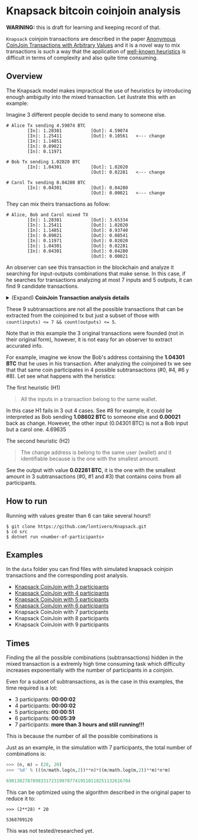 # Knapsack bitcoin coinjoin analysis

**WARINING:** this is draft for learning and keeping record of that.


`Knapsack` coinjoin transactions are described in the paper [Anonymous CoinJoin Transactions with Arbitrary Values](https://www.comsys.rwth-aachen.de/fileadmin/papers/2017/2017-maurer-trustcom-coinjoin.pdf) and it is a novel way to mix transactions is such a way that the application of [well-known heuristics](https://cseweb.ucsd.edu/~smeiklejohn/files/imc13.pdf) is difficult in terms of complexity and also quite time consuming.

## Overview
The Knapsack model makes impractical the use of heuristics by introducing enough ambiguity into the mixed transaction. Let ilustrate this with an example:

Imagine 3 different people decide to send many to someone else.

```
# Alice Tx sending 4.59074 BTC
        [In]: 1.28381           [Out]: 4.59074
        [In]: 1.25411           [Out]: 0.10561   <--- change
        [In]: 1.14851
        [In]: 0.89021
        [In]: 0.11971

# Bob Tx sending 1.02020 BTC
        [In]: 1.04301           [Out]: 1.02020
                                [Out]: 0.02281   <--- change

# Carol Tx sending 0.04280 BTC
        [In]: 0.04301           [Out]: 0.04280
                                [Out]: 0.00021   <--- change
```

They can mix theirs transactions as follow:

```
# Alice, Bob and Carol mixed TX
        [In]: 1.28381           [Out]: 3.65334
        [In]: 1.25411           [Out]: 1.02020
        [In]: 1.14851           [Out]: 0.93740
        [In]: 0.89021           [Out]: 0.08541
        [In]: 0.11971           [Out]: 0.02020
        [In]: 1.04301           [Out]: 0.02281
        [In]: 0.04301           [Out]: 0.04280
                                [Out]: 0.00021
```

An observer can see this transaction in the blockchain and analyze it searching for input-outputs combinations that make sense. In this case, if he searches for transactions analyzing at most 7 inputs and 5 outputs, it can find 9 candidate transactions.  

<details>
  <summary>(Expand) <b>CoinJoin Transaction analysis details</b></summary>

```
# 0
        [In]: 1.04301           [Out]: 1.02020
                                [Out]: 0.02281
        ##### 1.04301           ###### 1.04301
        ----------------------------------------------

 # 1
        [In]: 0.04301           [Out]: 0.02020
                                [Out]: 0.02281
        ##### 0.04301           ###### 0.04301
        ----------------------------------------------

        # 2
        [In]: 0.04301           [Out]: 0.04280
                                [Out]: 0.00021
        ##### 0.04301           ###### 0.04301
        ----------------------------------------------

 # 3
        [In]: 1.28381           [Out]: 3.65334
        [In]: 1.25411           [Out]: 1.02020
        [In]: 1.14851           [Out]: 0.02281
        [In]: 0.89021
        [In]: 0.11971
        ##### 4.69635           ###### 4.69635
        ----------------------------------------------

 # 4
        [In]: 1.04301           [Out]: 0.93740
                                [Out]: 0.08541
                                [Out]: 0.02020
        ##### 1.04301           ###### 1.04301
        ----------------------------------------------

# 5
        [In]: 1.28381           [Out]: 3.65334
        [In]: 1.25411           [Out]: 0.93740
        [In]: 1.14851           [Out]: 0.08541
        [In]: 0.89021           [Out]: 0.02020
        [In]: 0.11971
        ##### 4.69635           ###### 4.69635
        ----------------------------------------------

# 6
        [In]: 1.04301           [Out]: 1.02020
        [In]: 0.04301           [Out]: 0.02281
                                [Out]: 0.04280
                                [Out]: 0.00021
        ##### 1.08602           ###### 1.08602
        ----------------------------------------------

# 7
        [In]: 1.28381           [Out]: 3.65334
        [In]: 1.25411           [Out]: 1.02020
        [In]: 1.14851           [Out]: 0.02281
        [In]: 0.89021           [Out]: 0.04280
        [In]: 0.11971           [Out]: 0.00021
        [In]: 0.04301
        ##### 4.73936           ###### 4.73936
        ----------------------------------------------

# 8
        [In]: 1.04301           [Out]: 0.93740
        [In]: 0.04301           [Out]: 0.08541
                                [Out]: 0.02020
                                [Out]: 0.04280
                                [Out]: 0.00021
        ##### 1.08602           ###### 1.08602
        ----------------------------------------------
```
</details>


These 9 subtransactions are not all the possible transactions that can be extracted from the coinjoined tx but just a subset of those with `count(inputs) <= 7 && count(outputs) <= 5`. 

Note that in this example the 3 original transactions were founded (not in their original form), however, it is not easy for an observer to extract accurated info. 

For example, imagine we know the Bob's address containing the **1.04301 BTC** that he uses in his transaction. After analyzing the coinjoined tx we see that that same coin participates in 4 possible subtransactions (#0, #4, #6 y #8). Let see what happens with the heristics:

The first heuristic (H1) 
> All the inputs in a transaction belong to the same wallet.

In this case H1 fails in 3 out 4 cases. See #8 for example, it could be interpreted as Bob sending **1.08602 BTC** to someone else and **0.00021** back as change. However, the other input (0.04301 BTC) is not a Bob input but a carol one.
4.69635

The second heuristic (H2)
> The change address is belong to the same user (wallet) and it identifiable because is the one with the smallest amount.

See the output with value **0.02281 BTC**, it is the one with the smallest amount in 3 subtransactions (#0, #1 and #3) that contains coins from all participants.

## How to run

<aside class="notice">Running with values greater than 6 can take several hours!!</aside>

```
$ git clone https://github.com/lontivero/Knapsack.git
$ cd src
$ dotnet run <number-of-participants>
```

## Examples

In the `data` folder you can find files with simulated knapsack coinjoin transactions and the corresponding post analysis.

* [Knapsack CoinJoin with 3 participants](https://github.com/lontivero/Knapsack/blob/master/data/knapsack-3-participants.txt)
* [Knapsack CoinJoin with 4 participants](https://github.com/lontivero/Knapsack/blob/master/data/knapsack-4-participants.txt)
* [Knapsack CoinJoin with 5 participants](https://github.com/lontivero/Knapsack/blob/master/data/knapsack-5-participants.txt)
* [Knapsack CoinJoin with 6 participants](https://github.com/lontivero/Knapsack/blob/master/data/knapsack-6-participants.txt)
* Knapsack CoinJoin with 7 participants
* Knapsack CoinJoin with 8 participants
* Knapsack CoinJoin with 9 participants

## Times
Finding the all the possible combinations (subtransactions) hidden in the mixed transaction is a extremly high time consuming task which difficulty increases exponentially with the number of participants in a coinjoin.

Even for a subset of subtransactions, as is the case in this examples, the time required is a lot:

* 3 participants:  **00:00:02**
* 4 participants:  **00:00:02**
* 5 participants:  **00:00:51**
* 6 participants:  **00:05:39**
* 7 participants:  **more than 3 hours and still running!!!**


This is because the number of all the possible combinations is 

Just as an example, in the simulation with 7 participants, the total number of combinations is:
```python
>>> (n, m) = (28, 20)
>>> '%d' % (((n/math.log(n,2))**n)*((m/math.log(m,2))**m)*n*m)

69013027878983317231997877419510118251132616704
```

This can be optimized using the algorithm described in the original paper to reduce it to:
```
>>> (2**28) * 20

5368709120

```

This was not tested/researched yet.
